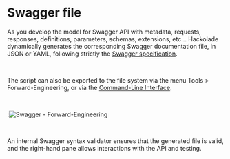 # Swagger file

As you develop the model for Swagger API with metadata, requests, responses, definitions, parameters, schemas, extensions, etc... Hackolade dynamically generates the corresponding Swagger documentation file, in JSON or YAML, following strictly the [Swagger specification](<https://github.com/OAI/OpenAPI-Specification/blob/master/versions/2.0.md> "target=\"\_blank\"").

&nbsp;

The script can also be exported to the file system via the menu Tools \> Forward-Engineering, or via the [Command-Line Interface](<CommandLineInterface.md>).

&nbsp;

:![Swagger - Forward-Engineering](<lib/Swagger - Forward-Engineering.png>)

&nbsp;

An internal Swagger syntax validator ensures that the generated file is valid, and the right-hand pane allows interactions with the API and testing.&nbsp;

